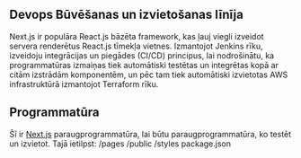 ## Devops Būvēšanas un izvietošanas līnīja
Next.js ir populāra React.js bāzēta framework, kas ļauj viegli izveidot servera renderētus React.js tīmekļa vietnes.
Izmantojot Jenkins rīku, izveidoju integrācijas un piegādes (CI/CD) principus, lai nodrošinātu, ka programmatūras izmaiņas tiek automātiski testētas un integrētas kopā ar citām izstrādām komponentēm, un pēc tam tiek automātiski izvietotas AWS infrastruktūrā izmantojot Terraform rīku. 


## Programmatūra
Šī ir [Next.js](https://nextjs.org/) paraugprogrammatūra, lai būtu paraugprogrammatūra, ko testēt un izvietot.
Tajā ietilpst:
/pages
/public
/styles
package.json
